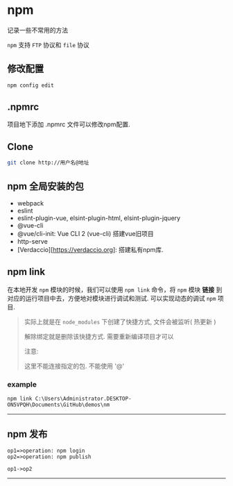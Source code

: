 # npm

记录一些不常用的方法

`npm` 支持 `FTP` 协议和 `file` 协议



## 修改配置

```bash
npm config edit
```



## .npmrc

项目地下添加 .npmrc 文件可以修改npm配置.



## Clone

```bash
git clone http://用户名@地址
```



## npm 全局安装的包

+ webpack
+ eslint
+ eslint-plugin-vue, elsint-plugin-html, elsint-plugin-jquery
+ @vue-cli
+ @vue/cli-init:  Vue CLI 2 (vue-cli)  搭建vue旧项目
+ http-serve
+ [Verdaccio][https://verdaccio.org]: 搭建私有npm库.



## npm link

在本地开发 `npm` 模块的时候，我们可以使用 `npm link` 命令，将 `npm` 模块 **链接** 到对应的运行项目中去，方便地对模块进行调试和测试. 可以实现动态的调试 `npm` 项目.

> 实际上就是在 `node_modules` 下创建了快捷方式, 文件会被监听( 热更新 )
>
> 解除绑定就是删除该快捷方式. 需要重新编译项目才可以
>
> 注意:
>
> 	这里不能连接指定的包. 不能使用 '@'

### example

```cli
npm link C:\Users\Administrator.DESKTOP-ON5VPQH\Documents\GitHub\demos\nm
```

---



## npm 发布

```flow
op1=>operation: npm login
op2=>operation: npm publish

op1->op2
```





---









